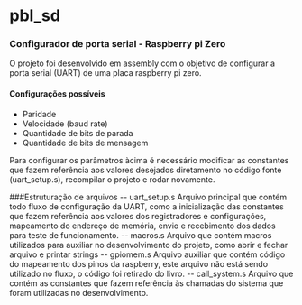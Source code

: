 # pbl_sd
### Configurador de porta serial - Raspberry pi Zero

O projeto foi desenvolvido em assembly com o objetivo de configurar a porta serial (UART) de uma placa raspberry pi zero.

#### Configurações possíveis
- Paridade
- Velocidade (baud rate)
- Quantidade de bits de parada
- Quantidade de bits de mensagem

Para configurar os parâmetros àcima é necessário modificar as constantes que fazem referência aos valores desejados diretamento no código fonte (uart_setup.s), recompilar o projeto e rodar novamente.

###Estruturação de arquivos
-- uart_setup.s
Arquivo principal que contém todo fluxo de configuração da UART, como a inicialização das constantes que fazem referência aos valores dos registradores e configurações, mapeamento do endereço de memória, envio e recebimento dos dados para teste de funcionamento.
-- macros.s
Arquivo que contém macros utilizados para auxiliar no desenvolvimento do projeto, como abrir e fechar arquivo e printar strings
-- gpiomem.s
Arquivo auxiliar que contém código do mapeamento dos pinos da raspberry, este arquivo não está sendo utilizado no fluxo, o código foi retirado do livro.
-- call_system.s
Arquivo que contém as constantes que fazem referência às chamadas do sistema que foram utilizadas no desenvolvimento.
